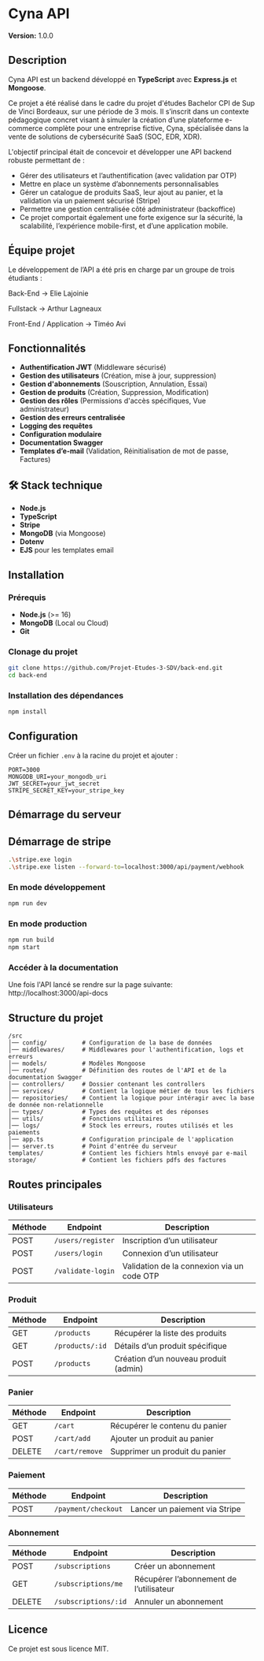 # Cyna API

**Version:** 1.0.0  

## Description
Cyna API est un backend développé en **TypeScript** avec **Express.js** et **Mongoose**.

Ce projet a été réalisé dans le cadre du projet d'études Bachelor CPI de Sup de Vinci Bordeaux, sur une période de 3 mois.
Il s’inscrit dans un contexte pédagogique concret visant à simuler la création d’une plateforme e-commerce complète pour une entreprise fictive, Cyna, spécialisée dans la vente de solutions de cybersécurité SaaS (SOC, EDR, XDR).

L'objectif principal était de concevoir et développer une API backend robuste permettant de :

- Gérer des utilisateurs et l’authentification (avec validation par OTP)
- Mettre en place un système d’abonnements personnalisables
- Gérer un catalogue de produits SaaS, leur ajout au panier, et la validation via un paiement sécurisé (Stripe)
- Permettre une gestion centralisée côté administrateur (backoffice)
- Ce projet comportait également une forte exigence sur la sécurité, la scalabilité, l’expérience mobile-first, et d’une application mobile.

## Équipe projet
Le développement de l’API a été pris en charge par un groupe de trois étudiants :

Back-End -> Elie Lajoinie

Fullstack -> Arthur Lagneaux

Front-End / Application -> Timéo Avi

## Fonctionnalités
- **Authentification JWT** (Middleware sécurisé)
- **Gestion des utilisateurs** (Création, mise à jour, suppression)
- **Gestion d'abonnements** (Souscription, Annulation, Essai)
- **Gestion de produits** (Création, Suppression, Modification)
- **Gestion des rôles** (Permissions d'accès spécifiques, Vue administrateur)
- **Gestion des erreurs centralisée**
- **Logging des requêtes**
- **Configuration modulaire**
- **Documentation Swagger**
- **Templates d’e-mail** (Validation, Réinitialisation de mot de passe, Factures)

## 🛠️ Stack technique

- **Node.js**
- **TypeScript**
- **Stripe**
- **MongoDB** (via Mongoose)
- **Dotenv**
- **EJS** pour les templates email
  
## Installation

### Prérequis
- **Node.js** (>= 16)
- **MongoDB** (Local ou Cloud)
- **Git**

### Clonage du projet
```bash
git clone https://github.com/Projet-Etudes-3-SDV/back-end.git
cd back-end
```

### Installation des dépendances
```bash
npm install
```

## Configuration
Créer un fichier `.env` à la racine du projet et ajouter :
```env
PORT=3000
MONGODB_URI=your_mongodb_uri
JWT_SECRET=your_jwt_secret
STRIPE_SECRET_KEY=your_stripe_key
```

## Démarrage du serveur

## Démarrage de stripe
```bash
.\stripe.exe login
.\stripe.exe listen --forward-to=localhost:3000/api/payment/webhook
```

### En mode développement
```bash
npm run dev
```

### En mode production
```bash
npm run build
npm start
```

### Accéder à la documentation
Une fois l'API lancé se rendre sur la page suivante: http://localhost:3000/api-docs

## Structure du projet
```
/src
│── config/          # Configuration de la base de données
│── middlewares/     # Middlewares pour l'authentification, logs et erreurs
│── models/          # Modèles Mongoose
│── routes/          # Définition des routes de l'API et de la documentation Swagger
│── controllers/     # Dossier contenant les controllers
│── services/        # Contient la logique métier de tous les fichiers
│── repositories/    # Contient la logique pour intéragir avec la base de donnée non-relationnelle
│── types/           # Types des requêtes et des réponses
│── utils/           # Fonctions utilitaires
│── logs/            # Stock les erreurs, routes utilisés et les paiements
│── app.ts           # Configuration principale de l'application
│── server.ts        # Point d'entrée du serveur
templates/           # Contient les fichiers htmls envoyé par e-mail
storage/             # Contient les fichiers pdfs des factures

```

## Routes principales

### Utilisateurs
| Méthode | Endpoint          | Description                                |
| ------- | ----------------- | ------------------------------------------ |
| POST    | `/users/register` | Inscription d’un utilisateur               |
| POST    | `/users/login`    | Connexion d’un utilisateur                 |
| POST    | `/validate-login` | Validation de la connexion via un code OTP |

### Produit
| Méthode | Endpoint        | Description                           |
| ------- | --------------- | ------------------------------------- |
| GET     | `/products`     | Récupérer la liste des produits       |
| GET     | `/products/:id` | Détails d’un produit spécifique       |
| POST    | `/products`     | Création d’un nouveau produit (admin) |

### Panier
| Méthode | Endpoint       | Description                    |
| ------- | -------------- | ------------------------------ |
| GET     | `/cart`        | Récupérer le contenu du panier |
| POST    | `/cart/add`    | Ajouter un produit au panier   |
| DELETE  | `/cart/remove` | Supprimer un produit du panier |

### Paiement
| Méthode | Endpoint            | Description                   |
| ------- | ------------------- | ----------------------------- |
| POST    | `/payment/checkout` | Lancer un paiement via Stripe |

### Abonnement
| Méthode | Endpoint             | Description                             |
| ------- | -------------------- | --------------------------------------- |
| POST    | `/subscriptions`     | Créer un abonnement                     |
| GET     | `/subscriptions/me`  | Récupérer l’abonnement de l’utilisateur |
| DELETE  | `/subscriptions/:id` | Annuler un abonnement                   |


## Licence
Ce projet est sous licence MIT.

